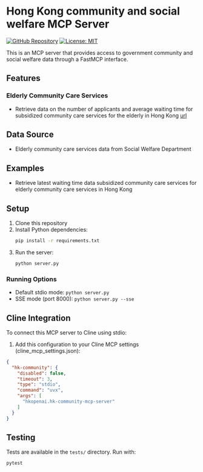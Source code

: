 # Hong Kong community and social welfare MCP Server

[![GitHub Repository](https://img.shields.io/badge/GitHub-Repository-blue.svg)](https://github.com/hkopenai/hk-community-mcp-server)
[![License: MIT](https://img.shields.io/badge/License-MIT-yellow.svg)](https://opensource.org/licenses/MIT)

This is an MCP server that provides access to government community and social welfare data through a FastMCP interface.

## Features

### Elderly Community Care Services
- Retrieve data on the number of applicants and average waiting time for subsidized community care services for the elderly in Hong Kong [url](https://data.gov.hk/en-data/dataset/hk-swd-elderly-statistics-on-waiting-list-and-waiting-time-for-ccs)

## Data Source

- Elderly community care services data from Social Welfare Department

## Examples

* Retrieve latest waiting time data subsidized community care services for elderly community care services in Hong Kong

## Setup

1. Clone this repository
2. Install Python dependencies:
   ```bash
   pip install -r requirements.txt
   ```
3. Run the server:
   ```bash
   python server.py
   ```

### Running Options

- Default stdio mode: `python server.py`
- SSE mode (port 8000): `python server.py --sse`

## Cline Integration

To connect this MCP server to Cline using stdio:

1. Add this configuration to your Cline MCP settings (cline_mcp_settings.json):
```json
{
  "hk-community": {
    "disabled": false,
    "timeout": 3,
    "type": "stdio",
    "command": "uvx",
    "args": [
      "hkopenai.hk-community-mcp-server"
    ]
  }
}
```

## Testing

Tests are available in the `tests/` directory. Run with:
```bash
pytest
```

